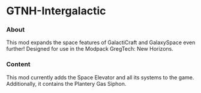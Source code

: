# GTNH-Intergalactic

### About
This mod expands the space features of GalactiCraft and GalaxySpace even further! Designed for use in the Modpack GregTech: New Horizons.

### Content
This mod currently adds the Space Elevator and all its systems to the game. Additionally, it contains the Plantery Gas Siphon.
